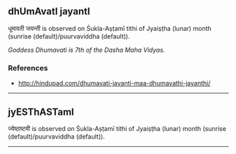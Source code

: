 ## dhUmAvatI jayantI
धूमावती जयन्ती is observed on Śukla-Aṣṭamī tithi of Jyaiṣṭha (lunar) month (sunrise (default)/puurvaviddha (default)).

_Goddess Dhumavati is 7th of the Dasha Maha Vidyas._
### References
* http://hindupad.com/dhumavati-jayanti-maa-dhumavathi-jayanthi/


---
## jyESThASTamI
ज्येष्ठाष्टमी is observed on Śukla-Aṣṭamī tithi of Jyaiṣṭha (lunar) month (sunrise (default)/puurvaviddha (default)).



---
